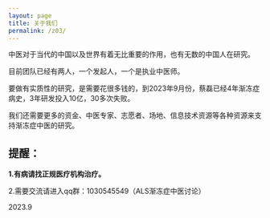```yaml
---
layout: page
title: 关于我们
permalink: /z03/
---
```

中医对于当代的中国以及世界有着无比重要的作用，也有无数的中国人在研究。

目前团队已经有两人，一个发起人，一个是执业中医师。

要做有实质性的研究，是需要花很多钱的，到2023年9月份，蔡磊已经4年渐冻症病史，3年研发投入10亿，30多次失败。

我们还需要更多的资金、中医专家、志愿者、场地、信息技术资源等各种资源来支持渐冻症中医的研究。




## 提醒：

**1.有病请找正规医疗机构治疗。**

2.需要交流请进入qq群：1030545549（ALS渐冻症中医讨论）

2023.9
